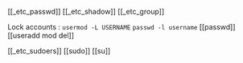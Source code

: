 [[_etc_passwd]]
[[_etc_shadow]]
[[_etc_group]]

Lock accounts : `usermod -L USERNAME` `passwd -l username`
[[passwd]] 
[[useradd mod del]]

[[_etc_sudoers]]
[[sudo]]
[[su]]